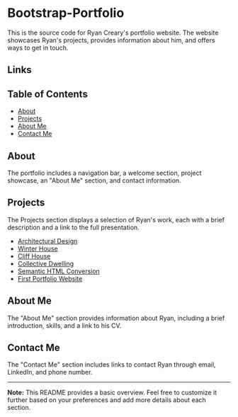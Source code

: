 # Bootstrap-Portfolio

This is the source code for Ryan Creary's portfolio website. The website showcases Ryan's projects, provides information about him, and offers ways to get in touch.

## Links


## Table of Contents

- [About](#about)
- [Projects](#projects)
- [About Me](#about-me)
- [Contact Me](#contact-me)

## About

The portfolio includes a navigation bar, a welcome section, project showcase, an "About Me" section, and contact information.

## Projects

The Projects section displays a selection of Ryan's work, each with a brief description and a link to the full presentation.

- [Architectural Design](https://drive.google.com/file/d/1DhKoJI9DxIAu6mYglhRAU9htY9kF5faJ/view?usp=sharing)
- [Winter House](https://drive.google.com/file/d/1HtoLsNDK00KXXcgAL-F6lrHeNAkwG-qk/view?usp=sharing)
- [Cliff House](https://drive.google.com/file/d/1HxTWwsAbGnMvTVBHhmAkDu5xuAKz7dJR/view?usp=sharing)
- [Collective Dwelling](https://drive.google.com/file/d/1MJAPtMBwIEqNa8lzgcG30m0QK-ok2LIJ/view?usp=sharing)
- [Semantic HTML Conversion](https://ryan00724.github.io/Code-refactor-/)
- [First Portfolio Website](https://ryan00724.github.io/Portfolio/)

## About Me

The "About Me" section provides information about Ryan, including a brief introduction, skills, and a link to his CV.

## Contact Me

The "Contact Me" section includes links to contact Ryan through email, LinkedIn, and phone number.

---

**Note:** This README provides a basic overview. Feel free to customize it further based on your preferences and add more details about each section.
